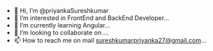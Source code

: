 - 👋 Hi, I’m @priyankaSureshkumar
- 👀 I’m interested in FrontEnd and BackEnd Developer...
- 🌱 I’m currently learning Angular...
- 💞️ I’m looking to collaborate on ...
- 📫 How to reach me on mail sureshkumarpriyanka27@gmail.com...

<!---
SureshkumarPriyanka/SureshkumarPriyanka is a ✨ special ✨ repository because its `README.md` (this file) appears on your GitHub profile.
You can click the Preview link to take a look at your changes.
--->
